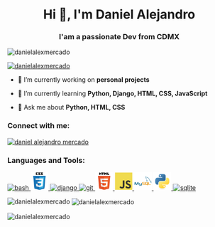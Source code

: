 <h1 align="center">Hi 👋, I'm Daniel Alejandro</h1>
<h3 align="center">I'am a passionate Dev from CDMX</h3>

<p align="left"> <img src="https://komarev.com/ghpvc/?username=danielalexmercado&label=Profile%20views&color=0e75b6&style=flat" alt="danielalexmercado" /> </p>

<p align="left"> <a href="https://github.com/ryo-ma/github-profile-trophy"><img src="https://github-profile-trophy.vercel.app/?username=danielalexmercado" alt="danielalexmercado" /></a> </p>

- 🔭 I’m currently working on **personal projects**

- 🌱 I’m currently learning **Python, Django, HTML, CSS, JavaScript**

- 💬 Ask me about **Python, HTML, CSS**

<h3 align="left">Connect with me:</h3>
<p align="left">
<a href="https://linkedin.com/in/daniel alejandro mercado" target="blank"><img align="center" src="https://raw.githubusercontent.com/rahuldkjain/github-profile-readme-generator/master/src/images/icons/Social/linked-in-alt.svg" alt="daniel alejandro mercado" height="30" width="40" /></a>
</p>

<h3 align="left">Languages and Tools:</h3>
<p align="left"> <a href="https://www.gnu.org/software/bash/" target="_blank" rel="noreferrer"> <img src="https://www.vectorlogo.zone/logos/gnu_bash/gnu_bash-icon.svg" alt="bash" width="40" height="40"/> </a> <a href="https://www.w3schools.com/css/" target="_blank" rel="noreferrer"> <img src="https://raw.githubusercontent.com/devicons/devicon/master/icons/css3/css3-original-wordmark.svg" alt="css3" width="40" height="40"/> </a> <a href="https://www.djangoproject.com/" target="_blank" rel="noreferrer"> <img src="https://cdn.worldvectorlogo.com/logos/django.svg" alt="django" width="40" height="40"/> </a> <a href="https://git-scm.com/" target="_blank" rel="noreferrer"> <img src="https://www.vectorlogo.zone/logos/git-scm/git-scm-icon.svg" alt="git" width="40" height="40"/> </a> <a href="https://www.w3.org/html/" target="_blank" rel="noreferrer"> <img src="https://raw.githubusercontent.com/devicons/devicon/master/icons/html5/html5-original-wordmark.svg" alt="html5" width="40" height="40"/> </a> <a href="https://developer.mozilla.org/en-US/docs/Web/JavaScript" target="_blank" rel="noreferrer"> <img src="https://raw.githubusercontent.com/devicons/devicon/master/icons/javascript/javascript-original.svg" alt="javascript" width="40" height="40"/> </a> <a href="https://www.mysql.com/" target="_blank" rel="noreferrer"> <img src="https://raw.githubusercontent.com/devicons/devicon/master/icons/mysql/mysql-original-wordmark.svg" alt="mysql" width="40" height="40"/> </a> <a href="https://www.python.org" target="_blank" rel="noreferrer"> <img src="https://raw.githubusercontent.com/devicons/devicon/master/icons/python/python-original.svg" alt="python" width="40" height="40"/> </a> <a href="https://www.sqlite.org/" target="_blank" rel="noreferrer"> <img src="https://www.vectorlogo.zone/logos/sqlite/sqlite-icon.svg" alt="sqlite" width="40" height="40"/> </a> </p>

<p><img align="left" src="https://github-readme-stats.vercel.app/api/top-langs?username=danielalexmercado&show_icons=true&theme=dark&locale=en&layout=compact" alt="danielalexmercado" /></p>

<p>&nbsp;<img align="center" src="https://github-readme-stats.vercel.app/api?username=danielalexmercado&show_icons=true&theme=dark&locale=en" alt="danielalexmercado" /></p>

<p><img align="center" src="https://github-readme-streak-stats.herokuapp.com/?user=danielalexmercado&theme=dark" alt="danielalexmercado" /></p>
